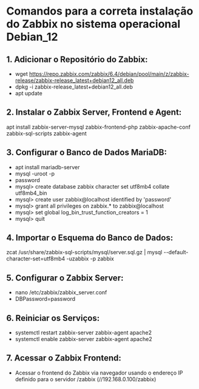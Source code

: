 # Comandos para a correta instalação do Zabbix no sistema operacional Debian_12

## 1.	Adicionar o Repositório do Zabbix:
- wget https://repo.zabbix.com/zabbix/6.4/debian/pool/main/z/zabbix-release/zabbix-release_latest+debian12_all.deb
- dpkg -i zabbix-release_latest+debian12_all.deb
- apt update

## 2.	 Instalar o Zabbix Server, Frontend e Agent:
apt install zabbix-server-mysql zabbix-frontend-php zabbix-apache-conf zabbix-sql-scripts zabbix-agent

## 3. Configurar o Banco de Dados MariaDB:
- apt install mariadb-server
- mysql -uroot -p
- password
- mysql> create database zabbix character set utf8mb4 collate utf8mb4_bin
- mysql> create user zabbix@localhost identified by 'password'
- mysql> grant all privileges on zabbix.* to zabbix@localhost
- mysql> set global log_bin_trust_function_creators = 1
- mysql> quit

## 4.	 Importar o Esquema do Banco de Dados:
zcat /usr/share/zabbix-sql-scripts/mysql/server.sql.gz | mysql --default-character-set=utf8mb4 -uzabbix -p zabbix

## 5.	Configurar o Zabbix Server:
- nano /etc/zabbix/zabbix_server.conf
- DBPassword=password
  
## 6.	Reiniciar os Serviços:
- systemctl restart zabbix-server zabbix-agent apache2
- systemctl enable zabbix-server zabbix-agent apache2
  
## 7.	Acessar o Zabbix Frontend:
- Acessar o frontend do Zabbix via navegador usando o endereço IP definido para o servidor /zabbix (//192.168.0.100/zabbix)
